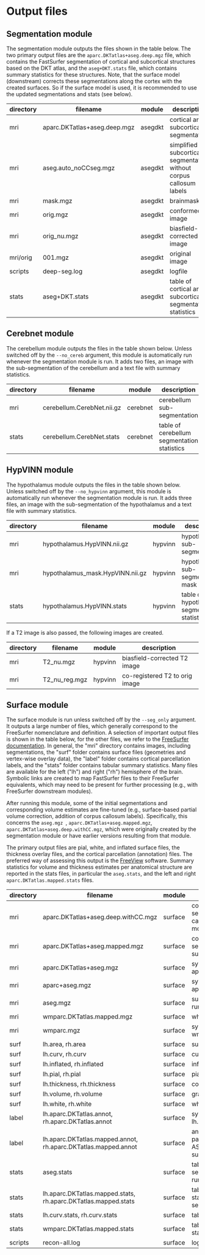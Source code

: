 # Output files

## Segmentation module

The segmentation module outputs the files shown in the table below. The two primary output files are the `aparc.DKTatlas+aseg.deep.mgz` file, which contains the FastSurfer segmentation of cortical and subcortical structures based on the DKT atlas, and the `aseg+DKT.stats` file, which contains summary statistics for these structures. Note, that the surface model (downstream) corrects these segmentations along the cortex with the created surfaces. So if the surface model is used, it is recommended to use the updated segmentations and stats (see below). 

| directory | filename                     | module  | description                                                        |
|:----------|------------------------------|---------|--------------------------------------------------------------------|
| mri       | aparc.DKTatlas+aseg.deep.mgz | asegdkt | cortical and subcortical segmentation                              |
| mri       | aseg.auto_noCCseg.mgz        | asegdkt | simplified subcortical segmentation without corpus callosum labels |
| mri       | mask.mgz                     | asegdkt | brainmask                                                          |
| mri       | orig.mgz                     | asegdkt | conformed image                                                    |
| mri       | orig_nu.mgz                  | asegdkt | biasfield-corrected image                                          |
| mri/orig  | 001.mgz                      | asegdkt | original image                                                     |
| scripts   | deep-seg.log                 | asegdkt | logfile                                                            |
| stats     | aseg+DKT.stats               | asegdkt | table of cortical and subcortical segmentation statistics          |

## Cerebnet module

The cerebellum module outputs the files in the table shown below. Unless switched off by the `--no_cereb` argument, this module is automatically run whenever the segmentation module is run. It adds two files, an image with the sub-segmentation of the cerebellum and a text file with summary statistics.


| directory | filename                   | module   | description                                 |
|:----------|----------------------------|----------|---------------------------------------------|
| mri       | cerebellum.CerebNet.nii.gz | cerebnet | cerebellum sub-segmentation                 |
| stats     | cerebellum.CerebNet.stats  | cerebnet | table of cerebellum segmentation statistics |

## HypVINN module

The hypothalamus module outputs the files in the table shown below. Unless switched off by the `--no_hypvinn` argument, this module is automatically run whenever the segmentation module is run. It adds three files, an image with the sub-segmentation of the hypothalamus and a text file with summary statistics.


| directory | filename                         | module  | description                                   |
|:----------|----------------------------------|---------|-----------------------------------------------|
| mri       | hypothalamus.HypVINN.nii.gz      | hypvinn | hypothalamus sub-segmentation                 |
| mri       | hypothalamus_mask.HypVINN.nii.gz | hypvinn | hypothalamus sub-segmentation mask            |
| stats     | hypothalamus.HypVINN.stats       | hypvinn | table of hypothalamus segmentation statistics |

If a T2 image is also passed, the following images are created.

| directory | filename      | module  | description                    |
|:----------|---------------|---------|--------------------------------|
| mri       | T2_nu.mgz     | hypvinn | biasfield-corrected T2 image   |
| mri       | T2_nu_reg.mgz | hypvinn | co-registered T2 to orig image |

## Surface module

The surface module is run unless switched off by the `--seg_only` argument. It outputs a large number of files, which generally correspond to the FreeSurfer nomenclature and definition. A selection of important output files is shown in the table below, for the other files, we refer to the [FreeSurfer documentation](https://surfer.nmr.mgh.harvard.edu/fswiki). In general, the "mri" directory contains images, including segmentations, the "surf" folder contains surface files (geometries and vertex-wise overlay data), the "label" folder contains cortical parcellation labels, and the "stats" folder contains tabular summary statistics. Many files are available for the left ("lh") and right ("rh") hemisphere of the brain. Symbolic links are created to map FastSurfer files to their FreeSurfer equivalents, which may need to be present for further processing (e.g., with FreeSurfer downstream modules). 

After running this module, some of the initial segmentations and corresponding volume estimates are fine-tuned (e.g., surface-based partial volume correction, addition of corpus callosum labels). Specifically, this concerns the `aseg.mgz `, `aparc.DKTatlas+aseg.mapped.mgz`, `aparc.DKTatlas+aseg.deep.withCC.mgz`, which were originally created by the segmentation module or have earlier versions resulting from that module.

The primary output files are pial, white, and inflated surface files, the thickness overlay files, and the cortical parcellation (annotation) files. The preferred way of assessing this output is the [FreeView](https://surfer.nmr.mgh.harvard.edu/fswiki/FreeviewGuide) software. Summary statistics for volume and thickness estimates per anatomical structure are reported in the stats files, in particular the `aseg.stats`, and the left and right `aparc.DKTatlas.mapped.stats` files. 

| directory | filename                                                       | module  | description                                                                                  |
|:----------|----------------------------------------------------------------|---------|----------------------------------------------------------------------------------------------|
| mri       | aparc.DKTatlas+aseg.deep.withCC.mgz                            | surface | cortical and subcortical segmentation incl. corpus callosum after running the surface module |
| mri       | aparc.DKTatlas+aseg.mapped.mgz                                 | surface | cortical and subcortical segmentation after running the surface module                       |
| mri       | aparc.DKTatlas+aseg.mgz                                        | surface | symlink to aparc.DKTatlas+aseg.mapped.mgz                                                    |
| mri       | aparc+aseg.mgz                                                 | surface | symlink to aparc.DKTatlas+aseg.mapped.mgz                                                    |
| mri       | aseg.mgz                                                       | surface | subcortical segmentation after running the surface module                                    |
| mri       | wmparc.DKTatlas.mapped.mgz                                     | surface | white matter parcellation                                                                    |
| mri       | wmparc.mgz                                                     | surface | symlink to wmparc.DKTatlas.mapped.mgz                                                        |
| surf      | lh.area, rh.area                                               | surface | surface area overlay file                                                                    |
| surf      | lh.curv, rh.curv                                               | surface | curvature overlay file                                                                       |
| surf      | lh.inflated, rh.inflated                                       | surface | inflated cortical surface                                                                    |
| surf      | lh.pial, rh.pial                                               | surface | pial surface                                                                                 |
| surf      | lh.thickness, rh.thickness                                     | surface | cortical thickness overlay file                                                              |
| surf      | lh.volume, rh.volume                                           | surface | gray matter volume overlay file                                                              |
| surf      | lh.white, rh.white                                             | surface | white matter surface                                                                         |
| label     | lh.aparc.DKTatlas.annot, rh.aparc.DKTatlas.annot               | surface | symlink to lh.aparc.DKTatlas.mapped.annot                                                    |
| label     | lh.aparc.DKTatlas.mapped.annot, rh.aparc.DKTatlas.mapped.annot | surface | annotation file for cortical parcellations, mapped from ASEGDKT segmentation to the surface  |
| stats     | aseg.stats                                                     | surface | table of cortical and subcortical segmentation statistics after running the surface module   |
| stats     | lh.aparc.DKTatlas.mapped.stats, rh.aparc.DKTatlas.mapped.stats | surface | table of cortical parcellation statistics, mapped from ASEGDKT segmentation to the surface   |
| stats     | lh.curv.stats, rh.curv.stats                                   | surface | table of curvature statistics                                                                |
| stats     | wmparc.DKTatlas.mapped.stats                                   | surface | table of white matter segmentation statistics                                                |
| scripts   | recon-all.log                                                  | surface | logfile                                                                                      |